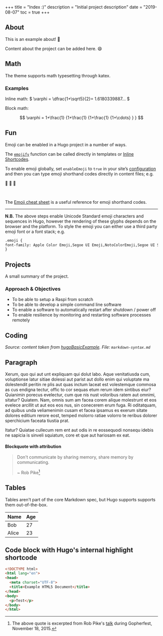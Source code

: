 +++
title = "Index :)"
description = "Initial project description"
date = "2019-08-07"
toc = true
+++

## About
This is an example about! :tada:

Content about the project can be added here. :smile:

## Math
The theme supports math typesetting through katex.

### Examples

Inline math: $ \varphi = \dfrac{1+\sqrt5}{2}= 1.6180339887… $

Block math:

$$
 \varphi = 1+\frac{1} {1+\frac{1} {1+\frac{1} {1+\cdots} } } 
$$



## Fun

Emoji can be enabled in a Hugo project in a number of ways. 
<!--more-->
The [`emojify`](https://gohugo.io/functions/emojify/) function can be called directly in templates or [Inline Shortcodes](https://gohugo.io/templates/shortcode-templates/#inline-shortcodes). 

To enable emoji globally, set `enableEmoji` to `true` in your site’s [configuration](https://gohugo.io/getting-started/configuration/) and then you can type emoji shorthand codes directly in content files; e.g.


:see_no_evil:
:hear_no_evil:
:speak_no_evil:

<br>

The [Emoji cheat sheet](http://www.emoji-cheat-sheet.com/) is a useful reference for emoji shorthand codes.

***

**N.B.** The above steps enable Unicode Standard emoji characters and sequences in Hugo, however the rendering of these glyphs depends on the browser and the platform. To style the emoji you can either use a third party emoji font or a font stack; e.g.

```html
.emoji {
font-family: Apple Color Emoji,Segoe UI Emoji,NotoColorEmoji,Segoe UI Symbol,Android Emoji,EmojiSymbols;
}
```

## Projects
A small summary of the project.

### Approach & Objectives

* To be able to setup a Raspi from scratch
* To be able to develop a simple command line software
* To enable a software to automatically restart after shutdown / power off
* To enable resilience by monitoring and restarting software processes remotely

## Coding
_Source: content taken from [hugoBasicExample](https://github.com/gohugoio/hugoBasicExample). File: `markdown-syntax.md`_

## Paragraph

Xerum, quo qui aut unt expliquam qui dolut labo. Aque venitatiusda cum, voluptionse latur sitiae dolessi aut parist aut dollo enim qui voluptate ma dolestendit peritin re plis aut quas inctum laceat est volestemque commosa as cus endigna tectur, offic to cor sequas etum rerum idem sintibus eiur? Quianimin porecus evelectur, cum que nis nust voloribus ratem aut omnimi, sitatur? Quiatem. Nam, omnis sum am facea corem alique molestrunt et eos evelece arcillit ut aut eos eos nus, sin conecerem erum fuga. Ri oditatquam, ad quibus unda veliamenimin cusam et facea ipsamus es exerum sitate dolores editium rerore eost, temped molorro ratiae volorro te reribus dolorer sperchicium faceata tiustia prat.

Itatur? Quiatae cullecum rem ent aut odis in re eossequodi nonsequ idebis ne sapicia is sinveli squiatum, core et que aut hariosam ex eat.

#### Blockquote with attribution

> Don't communicate by sharing memory, share memory by communicating.</p>
> ~ Rob Pike[^1]


[^1]: The above quote is excerpted from Rob Pike's [talk](https://www.youtube.com/watch?v=PAAkCSZUG1c) during Gopherfest, November 18, 2015.

## Tables

Tables aren't part of the core Markdown spec, but Hugo supports supports them out-of-the-box.

   Name | Age
--------|------
    Bob | 27
  Alice | 23


## Code block with Hugo's internal highlight shortcode

```html
<!DOCTYPE html>
<html lang="en">
<head>
  <meta charset="UTF-8">
  <title>Example HTML5 Document</title>
</head>
<body>
  <p>Test</p>
</body>
</html>
```

